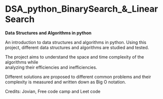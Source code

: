 # **DSA_python_BinarySearch_&_LinearSearch**
**Data Structures and Algorithms in python**

An introduction to data structures and algorithms in python. Using this project, different 
data structures and algorithms are studied and tested. 

The project aims to understand the space and time complexity of the algorithms while  
analyzing their efficiencies and inefficiencies.

Different solutions are proposed to different common problems and their complexity is measured 
and written down as Big O notation.


Credits: Jovian, Free code camp and Leet code 
